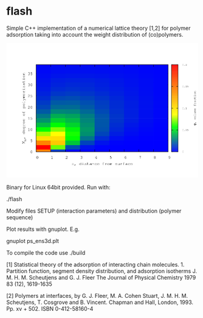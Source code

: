 # flash
Simple C++ implementation of a numerical lattice theory [1,2] for polymer adsorption taking into account the weight distribution of (co)polymers.

![example](/pics/ads_rab10_nco12_A.png)

Binary for Linux 64bit provided. Run with:

./flash

Modify files SETUP (interaction parameters) and distribution (polymer sequence)

Plot results with gnuplot. E.g. 

gnuplot ps_ens3d.plt

To compile the code use ./build

[1] Statistical theory of the adsorption of interacting chain molecules. 1. Partition function, segment density distribution, and adsorption isotherms
J. M. H. M. Scheutjens and G. J. Fleer
The Journal of Physical Chemistry 1979 83 (12), 1619-1635

[2] Polymers at interfaces, by G. J. Fleer, M. A. Cohen Stuart, J. M. H. M. Scheutjens, T. Cosgrove and B. Vincent. Chapman and Hall, London, 1993. Pp. xv + 502. ISBN 0-412-58160-4



